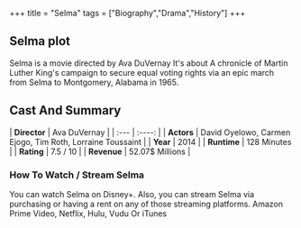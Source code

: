 +++
title = "Selma"
tags = ["Biography","Drama","History"]
+++
## Selma plot
Selma is a movie directed by Ava DuVernay It's about A chronicle of Martin Luther King's campaign to secure equal voting rights via an epic march from Selma to Montgomery, Alabama in 1965.
## Cast And Summary
| **Director**      | Ava DuVernay |
    | :---        |    :----:   |
    |  **Actors** | David Oyelowo, Carmen Ejogo, Tim Roth, Lorraine Toussaint |
    | **Year**   | 2014    |
    |  **Runtime** | 128 Minutes |
    |  **Rating** | 7.5 / 10 | 
    |  **Revenue** | 52.07$ Millions |
### How To Watch / Stream Selma
You can watch Selma on Disney+.
Also, you can stream Selma via purchasing or having a rent on any of those streaming platforms.
Amazon Prime Video, Netflix, Hulu, Vudu Or iTunes